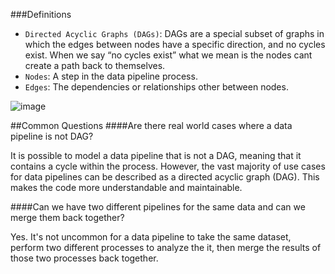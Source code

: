 ###Definitions
* ```Directed Acyclic Graphs (DAGs)```: DAGs are a special subset of graphs in which the edges between nodes have a specific direction, and no cycles exist. When we say “no cycles exist” what we mean is the nodes cant create a path back to themselves.
* ```Nodes```: A step in the data pipeline process.
* ```Edges```: The dependencies or relationships other between nodes.

![image](/Users/sampatbudankayala/PycharmProjects/Data_engineering/05_Datapipelines_With_Airflow/01_Data_Pipelines/documents/topic_docs/DAG.png)

##Common Questions
####Are there real world cases where a data pipeline is not DAG?

It is possible to model a data pipeline that is not a DAG, meaning that it contains a cycle within the process. However, the vast majority of use cases for data pipelines can be described as a directed acyclic graph (DAG). This makes the code more understandable and maintainable.

####Can we have two different pipelines for the same data and can we merge them back together?

Yes. It's not uncommon for a data pipeline to take the same dataset, perform two different processes to analyze the it, then merge the results of those two processes back together.